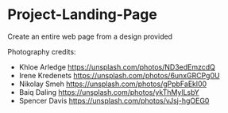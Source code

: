 # Project-Landing-Page
Create an entire web page from a design provided

Photography credits:

 - Khloe Arledge https://unsplash.com/photos/ND3edEmzcdQ
 - Irene Kredenets https://unsplash.com/photos/6unxGRCPg0U
 - Nikolay Smeh https://unsplash.com/photos/gPpbFaEkl00
 - Baiq Daling https://unsplash.com/photos/ykThMylLsbY
 - Spencer Davis https://unsplash.com/photos/vJsj-hgOEG0
